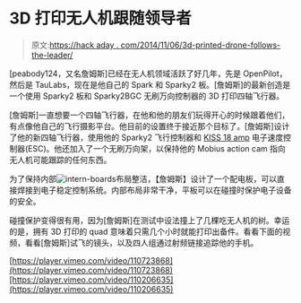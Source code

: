 # 3D 打印无人机跟随领导者

> 原文:[https://hack aday . com/2014/11/06/3d-printed-drone-follows-the-leader/](https://hackaday.com/2014/11/06/3d-printed-drone-follows-the-leader/)

[peabody124，又名詹姆斯]已经在无人机领域活跃了好几年，先是 OpenPilot，然后是 TauLabs，现在是他自己的 Spark 和 Sparky2 板。[詹姆斯]的最新创造是一个使用 Sparky2 板和 Sparky2BGC 无刷万向控制器的 3D 打印四轴飞行器。

[詹姆斯]一直想要一个四轴飞行器，在他和他的朋友们玩得开心的时候跟着他们，有点像他自己的飞行摄影平台。他目前的设置终于接近那个目标了。[詹姆斯]设计了他的新四轴飞行器，使用他的 Sparky2 飞行控制器和 [KISS 18 amp](http://flyduino.net/KISS-ESC-2-4S-18A_1) 电子速度控制器(ESC)。他还加入了一个无刷万向架，以保持他的 Mobius action cam 指向无人机可能跟踪的任何东西。

为了保持内部![intern-boards](../Images/9a23ee2d5c1b1a9a4d24a7897163bbdf.png)布局整洁，【詹姆斯】设计了一个配电板，可以直接焊接到电子稳定控制系统。内部布局非常干净，平板可以在碰撞时保护电子设备的安全。

碰撞保护变得很有用，因为[詹姆斯]在测试中设法撞上了几棵吃无人机的树。幸运的是，拥有 3D 打印的 quad 意味着只需几个小时就能打印出备件。看看下面的视频，看看[詹姆斯]试飞的镜头，以及四人组通过射频链接追踪他的手机。

[https://player.vimeo.com/video/110723868](https://player.vimeo.com/video/110723868)[https://player.vimeo.com/video/110206635](https://player.vimeo.com/video/110206635)